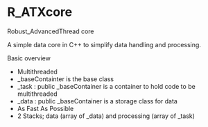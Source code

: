 # R_ATXcore

Robust_AdvancedThread core

A simple data core in C++ to simplify data handling and processing.

Basic overview
 - Multithreaded
 - _baseContainter is the base class
 - _task : public _baseContainer is a container to hold code to be multithreaded
 - _data : public _baseContainer is a storage class for data
 - As Fast As Possible
 - 2 Stacks; data (array of _data) and processing (array of _task)
